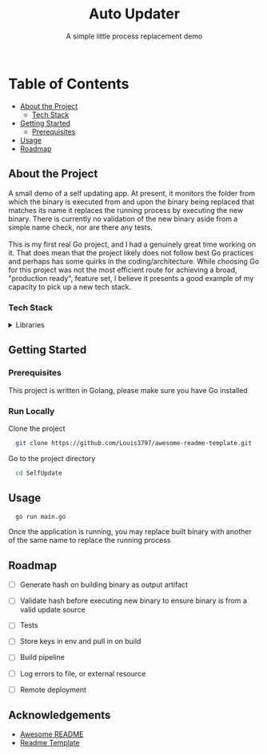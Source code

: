 <div align="center">
  <h1>Auto Updater</h1>
  <p>
    A simple little process replacement demo
  </p>
</div>
<br />

<!-- Table of Contents -->
# Table of Contents

- [About the Project](#about-the-project)
  * [Tech Stack](#tech-stack)
- [Getting Started](#getting-started)
  * [Prerequisites](#prerequisites)
- [Usage](#usage)
- [Roadmap](#roadmap)

<!-- About the Project -->
## About the Project
A small demo of a self updating app. At present, it monitors the folder from which the binary is executed from and upon the binary being replaced that matches its name it replaces the running process by executing the new binary. There is currently no validation of the new binary aside from a simple name check, nor are there any tests.
<br>
<br>
This is my first real Go project, and I had a genuinely great time working on it. That does mean that the project likely does not follow best Go practices and perhaps has some quirks in the coding/architecture. While choosing Go for this project was not the most efficient route for achieving a broad, "production ready", feature set, I believe it presents a good example of my capacity to pick up a new tech stack.  


<!-- TechStack -->
### Tech Stack

<details>
  <summary>Libraries</summary>
  <ul>
    <li><a href="https://github.com/fsnotify/fsnotify">FSNotify</a></li>
  </ul>
</details>


<!-- Getting Started -->
## Getting Started

<!-- Prerequisites -->
### Prerequisites

This project is written in Golang, please make sure you have Go installed


<!-- Run Locally -->
### Run Locally

Clone the project

```bash
  git clone https://github.com/Louis3797/awesome-readme-template.git
```

Go to the project directory

```bash
  cd SelfUpdate
```


<!-- Usage -->
## Usage

```bash
  go run main.go
```

Once the application is running, you may replace built binary with another of the same name to replace the running process

<!-- Roadmap -->
## Roadmap

* [ ] Generate hash on building binary as output artifact
* [ ] Validate hash before executing new binary to ensure binary is from a valid update source
* [ ] Tests
* [ ] Store keys in env and pull in on build
* [ ] Build pipeline
* [ ] Log errors to file, or external resource
* [ ] Remote deployment


<!-- Acknowledgments -->
## Acknowledgements
 - [Awesome README](https://github.com/matiassingers/awesome-readme)
 - [Readme Template](https://github.com/othneildrew/Best-README-Template)
